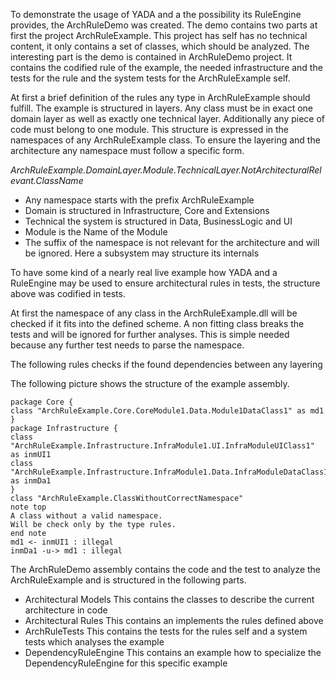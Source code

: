 To demonstrate the usage of YADA and a the possibility its RuleEngine provides, the ArchRuleDemo was created.
The demo contains two parts at first the project ArchRuleExample. This project has self has no technical content, it only contains a set of classes, which should be analyzed. The interesting part is the demo is contained in ArchRuleDemo project. It contains the codified rule of the example, the needed infrastructure and the tests for the rule and the system tests for the ArchRuleExample self.

At first a brief definition of the rules any type in ArchRuleExample should fulfill. The example is structured in layers. Any class must be in exact one domain layer as well as exactly one technical layer. Additionally any piece of code must belong to one module. 
This structure is expressed in the namespaces of any ArchRuleExample class.
To ensure the layering and the architecture any namespace must follow a specific form. 

*ArchRuleExample.DomainLayer.Module.TechnicalLayer.NotArchitecturalRelevant.ClassName*

* Any namespace starts with the prefix ArchRuleExample
* Domain is structured in Infrastructure, Core and Extensions 
* Technical the system is structured in Data, BusinessLogic and UI
* Module is the Name of the Module
* The suffix of the namespace is not relevant for the architecture and will be ignored. Here a subsystem may structure its internals  

To have some kind of a nearly real live example how YADA and a RuleEngine may be used to ensure architectural rules in tests, the structure above was codified in tests.

At first the namespace of any class in the ArchRuleExample.dll will be checked if it fits into the defined scheme. A non fitting class breaks the tests and will be ignored for further analyses. This is simple needed because any further test needs to parse the namespace.

The following rules checks if the found dependencies between any layering 

The following picture shows the structure of the example assembly.

```plantuml
package Core {
class "ArchRuleExample.Core.CoreModule1.Data.Module1DataClass1" as md1
}
package Infrastructure {
class "ArchRuleExample.Infrastructure.InfraModule1.UI.InfraModuleUIClass1" as inmUI1
class "ArchRuleExample.Infrastructure.InfraModule1.Data.InfraModuleDataClass1" as inmDa1    
}
class "ArchRuleExample.ClassWithoutCorrectNamespace"
note top
A class without a valid namespace.
Will be check only by the type rules.
end note 
md1 <- inmUI1 : illegal
inmDa1 -u-> md1 : illegal
```

The ArchRuleDemo assembly contains the code and the test to analyze the ArchRuleExample and is structured in the following parts.

* Architectural Models
    This contains the classes to describe the current architecture in code
* Architectural Rules
    This contains an implements the rules defined above
* ArchRuleTests
    This contains the tests for the rules self and a system tests which analyses the example
* DependencyRuleEngine
    This contains an example how to specialize the DependencyRuleEngine for this specific example
